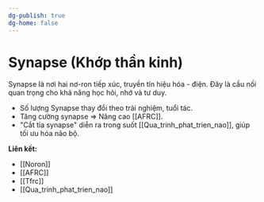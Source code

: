 ```yaml
---
dg-publish: true
dg-home: false
---
```

# Synapse (Khớp thần kinh)

Synapse là nơi hai nơ-ron tiếp xúc, truyền tín hiệu hóa - điện. Đây là cầu nối quan trọng cho khả năng học hỏi, nhớ và tư duy.

- Số lượng Synapse thay đổi theo trải nghiệm, tuổi tác.
- Tăng cường synapse ⇒ Nâng cao [[AFRC]].
- "Cắt tỉa synapse" diễn ra trong suốt [[Qua_trinh_phat_trien_nao]], giúp tối ưu hóa não bộ.

**Liên kết:**
- [[Noron]]
- [[AFRC]]
- [[Tfrc]]
- [[Qua_trinh_phat_trien_nao]]